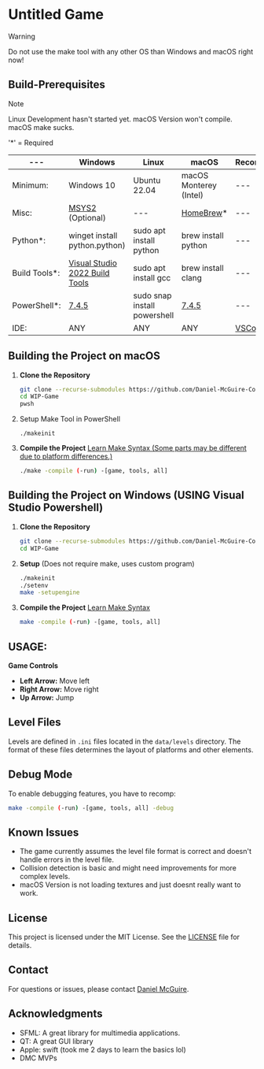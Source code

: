 
# Untitled Game

> [!WARNING]
> 
> Do not use the make tool with any other OS than Windows and macOS right now!

## Build-Prerequisites

> [!NOTE]
>
> Linux Development hasn't started yet. macOS Version won't compile. macOS make sucks.

'*' = Required

| --- | Windows | Linux | macOS | Recommended |
|-----|---------|-------|-------|-------|
| Minimum: | Windows 10 | Ubuntu 22.04 | macOS Monterey (Intel) | --- |
| Misc: | [MSYS2](https://github.com/msys2/msys2-installer/releases/download/2024-07-27/msys2-x86_64-20240727.exe) (Optional) | --- | [HomeBrew](brew.sh)* | --- |
| Python*: | winget install python.python) | sudo apt install python | brew install python | --- |
| Build Tools*: | [Visual Studio 2022 Build Tools](https://aka.ms/vs/17/release/vs_BuildTools.exe) | sudo apt install gcc | brew install clang | --- |
| PowerShell*: | [7.4.5](https://github.com/PowerShell/PowerShell/releases/download/v7.4.5/PowerShell-7.4.5-win-x64.msi) | sudo snap install powershell | [7.4.5](https://github.com/PowerShell/PowerShell/releases/download/v7.4.5/powershell-lts-7.4.5-osx-x64.pkg) | --- |
| IDE: | ANY | ANY | ANY | [VSCodium](vscodium.com) |



## Building the Project on macOS
1. **Clone the Repository**
   ```bash
   git clone --recurse-submodules https://github.com/Daniel-McGuire-Corporation/WIP-Game.git
   cd WIP-Game
   pwsh
   ```
2. Setup Make Tool in PowerShell
   ```pwsh
   ./makeinit
   ```
3. **Compile the Project** [Learn Make Syntax (Some parts may be different due to platform differences.)](https://github.com/Daniel-McGuire-Corporation/WIP-Game/wiki/Make-Guide)
   ```bash
   ./make -compile (-run) -[game, tools, all]
   ```

## Building the Project on Windows (USING Visual Studio Powershell)

1. **Clone the Repository**

   ```bash
   git clone --recurse-submodules https://github.com/Daniel-McGuire-Corporation/WIP-Game.git
   cd WIP-Game
   ```
   
2. **Setup** (Does not require make, uses custom program)
   ```bash
   ./makeinit
   ./setenv
   make -setupengine
   ```


3. **Compile the Project** [Learn Make Syntax](https://github.com/Daniel-McGuire-Corporation/WIP-Game/wiki/Make-Guide)
   ```bash
   make -compile (-run) -[game, tools, all]
   ```
## USAGE:

**Game Controls**

   - **Left Arrow:** Move left
   - **Right Arrow:** Move right
   - **Up Arrow:** Jump

## Level Files

Levels are defined in `.ini` files located in the `data/levels` directory. The format of these files determines the layout of platforms and other elements.

## Debug Mode

To enable debugging features, you have to recomp:

```bash
make -compile (-run) -[game, tools, all] -debug
```

## Known Issues

- The game currently assumes the level file format is correct and doesn't handle errors in the level file.
- Collision detection is basic and might need improvements for more complex levels.
- macOS Version is not loading textures and just doesnt really want to work.

## License

This project is licensed under the MIT License. See the [LICENSE](LICENSE) file for details.

## Contact

For questions or issues, please contact [Daniel McGuire](mailto:danielmcguire23@icloud.com).

## Acknowledgments

- SFML: A great library for multimedia applications.
- QT: A great GUI library
- Apple: swift (took me 2 days to learn the basics lol)
- DMC MVPs

